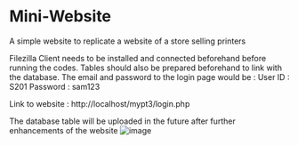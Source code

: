 # Mini-Website
A simple website to replicate a website of a store selling printers

Filezilla Client needs to be installed and connected beforehand before running the codes. Tables should also be prepared beforehand to link with the database. The email and password to the login page would be :
User ID : S201
Password : sam123

Link to website : http://localhost/mypt3/login.php

The database table will be uploaded in the future after further enhancements of the website
![image](https://github.com/user-attachments/assets/9ce05810-0640-40a6-90b6-e4dfe7f06ff7)
